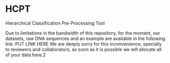 # HCPT
Hierarchical Classification Pre-Processing Tool

Due to limitations in the bandwidth of this repository, for the moment, our datasets, raw DNA sequences and an example are available in the following link: PUT LINK HERE
We are deeply sorry for this inconvenience, specially to reviewers and collaborators, as soon as it is possible we will allocate all of your data here.2
